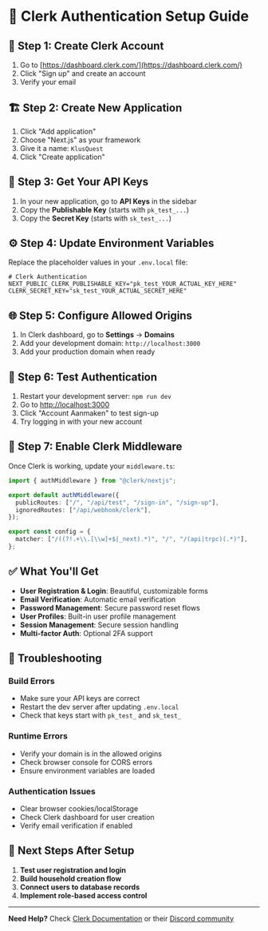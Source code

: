 # 🔐 Clerk Authentication Setup Guide

## 🚀 **Step 1: Create Clerk Account**

1. Go to [https://dashboard.clerk.com/](https://dashboard.clerk.com/)
2. Click "Sign up" and create an account
3. Verify your email

## 🏗️ **Step 2: Create New Application**

1. Click "Add application"
2. Choose "Next.js" as your framework
3. Give it a name: `KlusQuest`
4. Click "Create application"

## 🔑 **Step 3: Get Your API Keys**

1. In your new application, go to **API Keys** in the sidebar
2. Copy the **Publishable Key** (starts with `pk_test_...`)
3. Copy the **Secret Key** (starts with `sk_test_...`)

## ⚙️ **Step 4: Update Environment Variables**

Replace the placeholder values in your `.env.local` file:

```env
# Clerk Authentication
NEXT_PUBLIC_CLERK_PUBLISHABLE_KEY="pk_test_YOUR_ACTUAL_KEY_HERE"
CLERK_SECRET_KEY="sk_test_YOUR_ACTUAL_SECRET_HERE"
```

## 🌐 **Step 5: Configure Allowed Origins**

1. In Clerk dashboard, go to **Settings** → **Domains**
2. Add your development domain: `http://localhost:3000`
3. Add your production domain when ready

## 🧪 **Step 6: Test Authentication**

1. Restart your development server: `npm run dev`
2. Go to [http://localhost:3000](http://localhost:3000)
3. Click "Account Aanmaken" to test sign-up
4. Try logging in with your new account

## 🔧 **Step 7: Enable Clerk Middleware**

Once Clerk is working, update your `middleware.ts`:

```typescript
import { authMiddleware } from "@clerk/nextjs";

export default authMiddleware({
  publicRoutes: ["/", "/api/test", "/sign-in", "/sign-up"],
  ignoredRoutes: ["/api/webhook/clerk"],
});

export const config = {
  matcher: ["/((?!.+\\.[\\w]+$|_next).*)", "/", "/(api|trpc)(.*)"],
};
```

## ✅ **What You'll Get**

- **User Registration & Login**: Beautiful, customizable forms
- **Email Verification**: Automatic email verification
- **Password Management**: Secure password reset flows
- **User Profiles**: Built-in user profile management
- **Session Management**: Secure session handling
- **Multi-factor Auth**: Optional 2FA support

## 🚨 **Troubleshooting**

### **Build Errors**
- Make sure your API keys are correct
- Restart the dev server after updating `.env.local`
- Check that keys start with `pk_test_` and `sk_test_`

### **Runtime Errors**
- Verify your domain is in the allowed origins
- Check browser console for CORS errors
- Ensure environment variables are loaded

### **Authentication Issues**
- Clear browser cookies/localStorage
- Check Clerk dashboard for user creation
- Verify email verification if enabled

## 🎯 **Next Steps After Setup**

1. **Test user registration and login**
2. **Build household creation flow**
3. **Connect users to database records**
4. **Implement role-based access control**

---

**Need Help?** Check [Clerk Documentation](https://clerk.com/docs) or their [Discord community](https://discord.gg/clerk) 